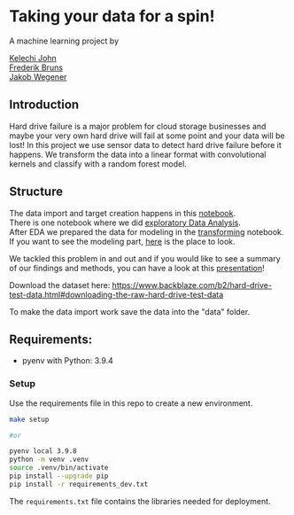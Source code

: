 # Taking your data for a spin!


A machine learning project by 

[Kelechi John](https://github.com/kelechijohn)  
[Frederik Bruns](https://github.com/freddiCoded)  
[Jakob Wegener](https://github.com/JRJWegener)  

## Introduction
Hard drive failure is a major problem for cloud storage businesses and maybe your very own hard drive will fail at some point and your data will be lost! In this project we use sensor data to detect hard drive failure before it happens. We transform the data into a linear format with convolutional kernels and classify with a random forest model.

## Structure

The data import and target creation happens in this [notebook](notebooks/import_target_creation.ipynb).  
There is one notebook where we did [exploratory Data Analysis](notebooks/EDA.ipynb).  
After EDA we prepared the data for modeling in the [transforming](notebooks/transforming.ipynb) notebook.  
If you want to see the modeling part, [here](notebooks/modeling.ipynb) is the place to look.  

We tackled this problem in and out and if you would like to see a summary of our findings and methods, you can have a look at this [presentation](presentation.pdf)!


Download the dataset here: https://www.backblaze.com/b2/hard-drive-test-data.html#downloading-the-raw-hard-drive-test-data

To make the data import work save the data into the "data" folder.



## Requirements:

- pyenv with Python: 3.9.4

### Setup

Use the requirements file in this repo to create a new environment.

```BASH
make setup

#or

pyenv local 3.9.8
python -m venv .venv
source .venv/bin/activate
pip install --upgrade pip
pip install -r requirements_dev.txt
```

The `requirements.txt` file contains the libraries needed for deployment.





